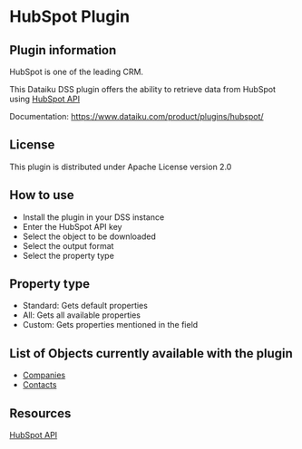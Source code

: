 # HubSpot Plugin

## Plugin information
HubSpot is one of the leading CRM.

This Dataiku DSS plugin offers the ability to retrieve data from HubSpot using [HubSpot API](https://developers.hubspot.com/docs/overview)

Documentation: https://www.dataiku.com/product/plugins/hubspot/

## License

This plugin is distributed under Apache License version 2.0

## How to use

- Install the plugin in your DSS instance
- Enter the HubSpot API key
- Select the object to be downloaded
- Select the output format
- Select the property type

## Property type

- Standard: Gets default properties
- All: Gets all available properties
- Custom: Gets properties mentioned in the field

## List of Objects currently available with the plugin

- [Companies](https://developers.hubspot.com/docs/methods/companies/get-all-companies)
- [Contacts](https://developers.hubspot.com/docs/methods/contacts/get_contacts)

## Resources
[HubSpot API](https://developers.hubspot.com/docs/overview)
